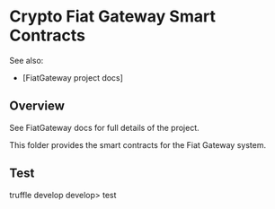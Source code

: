 # Crypto Fiat Gateway Smart Contracts

See also:

- [FiatGateway project docs]

## Overview

See FiatGateway docs for full details of the project.

This folder provides the smart contracts for the Fiat Gateway system.

## Test

truffle develop
develop> test
